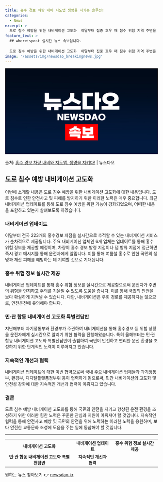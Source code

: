 ```yaml
---
title: 홍수 경보 차량 내비 지도앱 생명을 지키는 솔루션!
categories:
  - News
excerpt: >
  도로 침수 예방을 위한 내비게이션 고도화  이달부터 집중 호우 때 침수 위험 지역 주변을 운행하는 차량은 내…
feature_text: >
  ## whereispost 실시간 뉴스 속보입니다.

  도로 침수 예방을 위한 내비게이션 고도화  이달부터 집중 호우 때 침수 위험 지역 주변을 운행하는 차량은 내…
image: '/assets/img/newsdao_breakingnews.jpg'
---
```


![뉴스다오 속보](/assets/img/newsdao_breakingnews.jpg)

<p>출처: <a href="https://newsdao.kr/4551" rel="dofollow">홍수 경보 차량 내비와 지도앱, 생명을 지키다!</a> | 뉴스다오</p>

<h2 data-ke-size="size26">도로 침수 예방 내비게이션 고도화</h2>
<p data-ke-size="size16">이번에 소개할 내용은 도로 침수 예방을 위한 내비게이션 고도화에 대한 내용입니다. 도로 침수로 인한 안전사고 및 피해를 방지하기 위한 이러한 노력은 매우 중요합니다. 최근 내비게이션 업데이트를 통해 도로 침수 예방을 위한 기능이 강화되었으며, 어떠한 내용을 포함하고 있는지 살펴보도록 하겠습니다.</p>

<h3 data-ke-size="size24">내비게이션 업데이트</h3>
<p data-ke-size="size16">이달부터 전국 223개의 홍수경보 지점을 실시간으로 추적할 수 있는 내비게이션 서비스가 순차적으로 제공됩니다. 주요 내비게이션 업체인 6개 업체는 업데이트를 통해 홍수 위험 정보를 제공할 예정이며, 차량이 홍수 경보 발령 지점이나 댐 방류 지점에 접근하면 즉시 경고 메시지를 통해 운전자에게 알립니다. 이를 통해 여름철 홍수로 인한 국민의 생명과 재산 피해를 예방하는 데 기여할 것으로 기대됩니다.</p>

<h3 data-ke-size="size24">홍수 위험 정보 실시간 제공</h3>
<p data-ke-size="size16">내비게이션 업데이트를 통해 홍수 위험 정보를 실시간으로 제공함으로써 운전자가 주변의 위험을 인지하고 주의를 기울일 수 있도록 도움을 줍니다. 이를 통해 국민의 안전을 보다 확실하게 지켜낼 수 있습니다. 다만, 내비게이션은 우회 경로를 제공하지는 않으므로, 안전운전에 유의해야 합니다.</p>

<h3 data-ke-size="size24">민·관 합동 내비게이션 고도화 특별전담반</h3>
<p data-ke-size="size16">지난해부터 과기정통부와 환경부가 주관하여 내비게이션을 통해 홍수경보 등 위험 상황을 운전자에게 실시간으로 알리기 위한 협력을 진행해왔습니다. 특히 올해부터는 민·관 합동 내비게이션 고도화 특별전담반이 출범하여 국민이 안전하고 편리한 운전 환경을 조성하기 위한 단계적인 노력이 이루어지고 있습니다.</p>

<h3 data-ke-size="size24">지속적인 개선과 협력</h3>
<p data-ke-size="size16">내비게이션 업데이트에 대한 이번 협약으로써 국내 주요 내비게이션 업체들과 과기정통부, 환경부, 디지털플랫폼정부위 등이 협력하게 됨으로써, 민간 내비게이션의 고도화 및 안전성 강화에 대한 지속적인 개선과 협력이 이뤄지고 있습니다.</p>

<h3 data-ke-size="size24">결론</h3>
<p data-ke-size="size16">도로 침수 예방 내비게이션 고도화를 통해 국민의 안전을 지키고 향상된 운전 환경을 조성하기 위한 이러한 힘찬 노력은 꾸준한 관심과 지원이 이뤄져야 할 것입니다. 지속적인 협력을 통해 안전사고 예방 및 국민의 안전을 위해 노력하는 이러한 노력을 응원하며, 보다 안전한 교통문화 조성에 도움을 주는 일에 동참해야 할 것입니다.</p>

<hr>

<table>
  <tbody>
    <tr>
      <td style="text-align: center; height: 17px;"><b>내비게이션 고도화</b></td>
      <td style="text-align: center; height: 17px;"><b>내비게이션 업데이트</b></td>
      <td style="text-align: center; height: 17px;"><b>홍수 위험 정보 실시간 제공</b></td>
    </tr>
    <tr>
      <td style="text-align: center; height: 17px;"><b>민·관 합동 내비게이션 고도화 특별전담반</b></td>
      <td style="text-align: center; height: 17px;"><b>지속적인 개선과 협력</b></td>
    </tr>
  </tbody>
</table> 

원하는 뉴스 찾아보기 👉 <a href="https://newsdao.kr" rel="dofollow">newsdao.kr</a>


